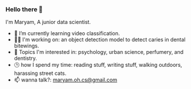 ### Hello there 👋

I'm Maryam, A junior data scientist.

- 🌱 I’m currently learning video classification.
- :woman_technologist: I'm working on: an object detection model to detect caries in dental bitewings.
- :sparkling_heart: Topics I'm interested in: psychology, urban science, perfumery, and dentistry. 
- :clock3: how I spend my time: reading stuff, writing stuff, walking outdoors, harassing street cats.
- 📫 wanna talk?: maryam.oh.cs@gmail.com


